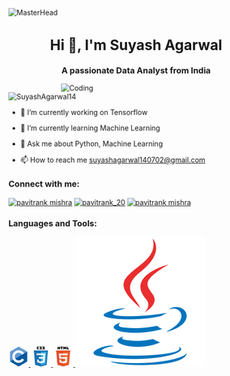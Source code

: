 ![MasterHead](https://repository-images.githubusercontent.com/588181932/e36ec678-7984-4cdd-8e4c-a3932772ff8e)
<h1 align="center">Hi 👋, I'm Suyash Agarwal</h1>
<h3 align="center">A passionate Data Analyst from India</h3>
<img align="right" alt="Coding" width="400" src="https://cdn.dribbble.com/users/1162077/screenshots/3848914/programmer.gif"

<p align="left"> <img src="https://komarev.com/ghpvc/?username=SuyashAgarwal14&label=Profile%20views&color=0e75b6&style=flat" alt="SuyashAgarwal14" /> </p>

- 🔭 I’m currently working on Tensorflow

- 🌱 I’m currently learning Machine Learning

- 💬 Ask me about Python, Machine Learning

- 📫 How to reach me suyashagarwal140702@gmail.com

<h3 align="left">Connect with me:</h3>
<p align="left">
<a href="https://linkedin.com/in/pavitrank mishra" target="blank"><img align="center" src="https://raw.githubusercontent.com/rahuldkjain/github-profile-readme-generator/master/src/images/icons/Social/linked-in-alt.svg" alt="pavitrank mishra" height="30" width="40" /></a>
<a href="https://www.codechef.com/users/pavitrank_20" target="blank"><img align="center" src="https://cdn.jsdelivr.net/npm/simple-icons@3.1.0/icons/codechef.svg" alt="pavitrank_20" height="30" width="40" /></a>
<a href="https://www.hackerrank.com/pavitrank mishra" target="blank"><img align="center" src="https://raw.githubusercontent.com/rahuldkjain/github-profile-readme-generator/master/src/images/icons/Social/hackerrank.svg" alt="pavitrank mishra" height="30" width="40" /></a>
</p>

<h3 align="left">Languages and Tools:</h3>
<p align="left"> <a href="https://www.cprogramming.com/" target="_blank" rel="noreferrer"> <img src="https://raw.githubusercontent.com/devicons/devicon/master/icons/c/c-original.svg" alt="c" width="40" height="40"/> </a> <a href="https://www.w3schools.com/css/" target="_blank" rel="noreferrer"> <img src="https://raw.githubusercontent.com/devicons/devicon/master/icons/css3/css3-original-wordmark.svg" alt="css3" width="40" height="40"/> </a> <a href="https://www.w3.org/html/" target="_blank" rel="noreferrer"> <img src="https://raw.githubusercontent.com/devicons/devicon/master/icons/html5/html5-original-wordmark.svg" alt="html5" width="40" height="40"/> </a> <a href="https://www.java.com" target="_blank" rel="noreferrer"> <img src="https://raw.githubusercontent.com/devicons/devicon/master/icons/java/java-original.svg"
